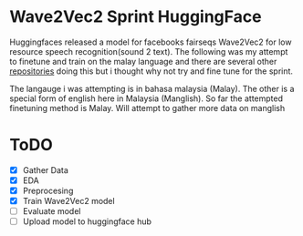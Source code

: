 # Wave2Vec2 Sprint HuggingFace
Huggingfaces released a model for facebooks fairseqs Wave2Vec2 for low resource speech recognition(sound 2 text). The following was my attempt to finetune and train on the malay language and there are several other [repositories](https://github.com/huseinzol05/malaya-speech) doing this but i thought why not try and fine tune for the sprint.

The langauge i was attempting is in bahasa malaysia (Malay).
The other is a special form of english here in Malaysia (Manglish).
So far the attempted finetuning method is Malay. Will attempt to gather more data on manglish

# ToDO
- [x] Gather Data
- [x] EDA
- [x] Preprocesing
- [x] Train Wave2Vec2 model
- [ ] Evaluate model
- [ ] Upload model to huggingface hub
